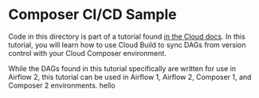 # Composer CI/CD Sample

Code in this directory is part of a tutorial found [in the Cloud docs](https://cloud.google.com/composer/docs/dag-cicd-integration-guide). In this tutorial, you will learn how to use Cloud Build to sync DAGs from version control with your Cloud Composer environment.

While the DAGs found in this tutorial specifically are written for use in Airflow 2, this tutorial can be used in Airflow 1, Airflow 2, Composer 1, and Composer 2 environments.
hello
